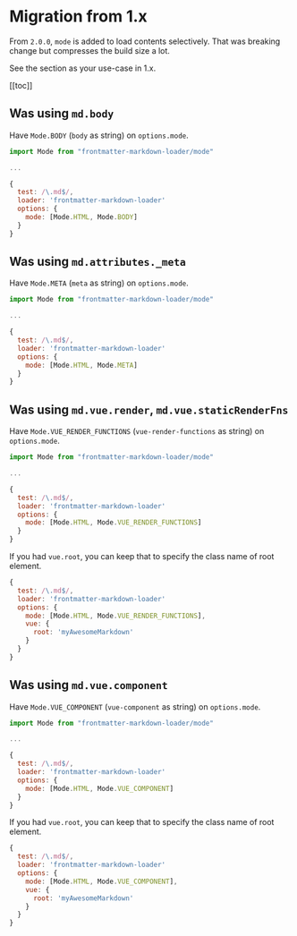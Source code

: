 # Migration from 1.x

From `2.0.0`, `mode` is added to load contents selectively. That was breaking change but compresses the build size a lot.

See the section as your use-case in 1.x.

[[toc]]

## Was using `md.body`

Have `Mode.BODY` (`body` as string) on `options.mode`.

```js
import Mode from "frontmatter-markdown-loader/mode"

...

{
  test: /\.md$/,
  loader: 'frontmatter-markdown-loader'
  options: {
    mode: [Mode.HTML, Mode.BODY]
  }
}
```

## Was using `md.attributes._meta`

Have `Mode.META` (`meta` as string) on `options.mode`.

```js
import Mode from "frontmatter-markdown-loader/mode"

...

{
  test: /\.md$/,
  loader: 'frontmatter-markdown-loader'
  options: {
    mode: [Mode.HTML, Mode.META]
  }
}
```

## Was using `md.vue.render`, `md.vue.staticRenderFns`

Have `Mode.VUE_RENDER_FUNCTIONS` (`vue-render-functions` as string) on `options.mode`.

```js
import Mode from "frontmatter-markdown-loader/mode"

...

{
  test: /\.md$/,
  loader: 'frontmatter-markdown-loader'
  options: {
    mode: [Mode.HTML, Mode.VUE_RENDER_FUNCTIONS]
  }
}
```

If you had `vue.root`, you can keep that to specify the class name of root element.

```js
{
  test: /\.md$/,
  loader: 'frontmatter-markdown-loader'
  options: {
    mode: [Mode.HTML, Mode.VUE_RENDER_FUNCTIONS],
    vue: {
      root: 'myAwesomeMarkdown'
    }
  }
}
```

## Was using `md.vue.component`

Have `Mode.VUE_COMPONENT` (`vue-component` as string) on `options.mode`.

```js
import Mode from "frontmatter-markdown-loader/mode"

...

{
  test: /\.md$/,
  loader: 'frontmatter-markdown-loader'
  options: {
    mode: [Mode.HTML, Mode.VUE_COMPONENT]
  }
}
```

If you had `vue.root`, you can keep that to specify the class name of root element.

```js
{
  test: /\.md$/,
  loader: 'frontmatter-markdown-loader'
  options: {
    mode: [Mode.HTML, Mode.VUE_COMPONENT],
    vue: {
      root: 'myAwesomeMarkdown'
    }
  }
}
```
